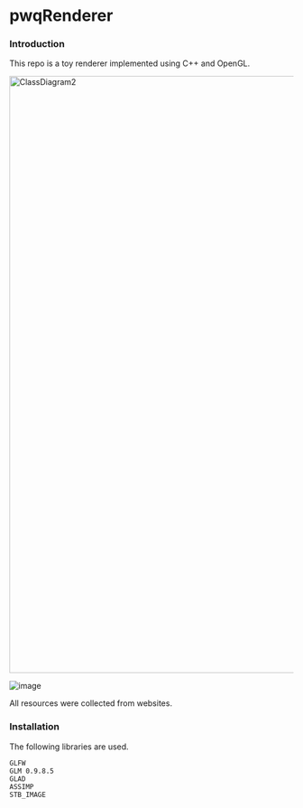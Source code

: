# pwqRenderer

### Introduction

This repo is a toy renderer implemented using C++ and OpenGL.

<img width="1058" alt="ClassDiagram2" src="https://github.com/user-attachments/assets/15b732d7-ff4d-4c9c-adcd-d4c526b34f81" />

![image](https://github.com/user-attachments/assets/504a1e15-7478-49ed-8940-11f56f6ffa16)


All resources were collected from websites. 

### Installation

The following libraries are used.

```
GLFW 
GLM 0.9.8.5
GLAD
ASSIMP
STB_IMAGE
```

